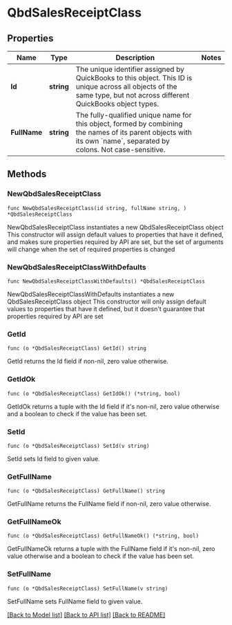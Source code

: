 # QbdSalesReceiptClass

## Properties

Name | Type | Description | Notes
------------ | ------------- | ------------- | -------------
**Id** | **string** | The unique identifier assigned by QuickBooks to this object. This ID is unique across all objects of the same type, but not across different QuickBooks object types. | 
**FullName** | **string** | The fully-qualified unique name for this object, formed by combining the names of its parent objects with its own &#x60;name&#x60;, separated by colons. Not case-sensitive. | 

## Methods

### NewQbdSalesReceiptClass

`func NewQbdSalesReceiptClass(id string, fullName string, ) *QbdSalesReceiptClass`

NewQbdSalesReceiptClass instantiates a new QbdSalesReceiptClass object
This constructor will assign default values to properties that have it defined,
and makes sure properties required by API are set, but the set of arguments
will change when the set of required properties is changed

### NewQbdSalesReceiptClassWithDefaults

`func NewQbdSalesReceiptClassWithDefaults() *QbdSalesReceiptClass`

NewQbdSalesReceiptClassWithDefaults instantiates a new QbdSalesReceiptClass object
This constructor will only assign default values to properties that have it defined,
but it doesn't guarantee that properties required by API are set

### GetId

`func (o *QbdSalesReceiptClass) GetId() string`

GetId returns the Id field if non-nil, zero value otherwise.

### GetIdOk

`func (o *QbdSalesReceiptClass) GetIdOk() (*string, bool)`

GetIdOk returns a tuple with the Id field if it's non-nil, zero value otherwise
and a boolean to check if the value has been set.

### SetId

`func (o *QbdSalesReceiptClass) SetId(v string)`

SetId sets Id field to given value.


### GetFullName

`func (o *QbdSalesReceiptClass) GetFullName() string`

GetFullName returns the FullName field if non-nil, zero value otherwise.

### GetFullNameOk

`func (o *QbdSalesReceiptClass) GetFullNameOk() (*string, bool)`

GetFullNameOk returns a tuple with the FullName field if it's non-nil, zero value otherwise
and a boolean to check if the value has been set.

### SetFullName

`func (o *QbdSalesReceiptClass) SetFullName(v string)`

SetFullName sets FullName field to given value.



[[Back to Model list]](../README.md#documentation-for-models) [[Back to API list]](../README.md#documentation-for-api-endpoints) [[Back to README]](../README.md)


